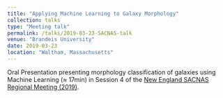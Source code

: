 ```yaml
---
title: "Applying Machine Learning to Galaxy Morphology"
collection: talks
type: "Meeting talk"
permalink: /talks/2019-03-23-SACNAS-talk
venue: "Brandeis University"
date: 2019-03-23
location: "Waltham, Massachusetts"
---
```


Oral Presentation presenting morphology classification of galaxies using Machine Learning (≈ 17min) in Session 4 of the [New England SACNAS Regional Meeting (2019)](https://sites.google.com/brandeis.edu/2019sacnas-brandeis/home?authuser=0).

